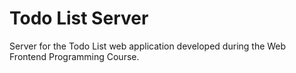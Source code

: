 # Todo List Server

Server for the Todo List web application developed during the Web Frontend Programming Course.

